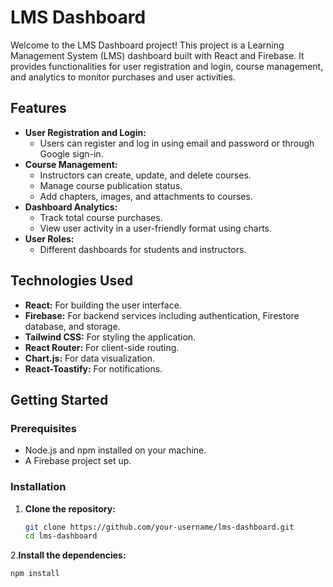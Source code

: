 # LMS Dashboard

Welcome to the LMS Dashboard project! This project is a Learning Management System (LMS) dashboard built with React and Firebase. It provides functionalities for user registration and login, course management, and analytics to monitor purchases and user activities.

## Features

- **User Registration and Login:**
  - Users can register and log in using email and password or through Google sign-in.
- **Course Management:**
  - Instructors can create, update, and delete courses.
  - Manage course publication status.
  - Add chapters, images, and attachments to courses.
- **Dashboard Analytics:**
  - Track total course purchases.
  - View user activity in a user-friendly format using charts.
- **User Roles:**
  - Different dashboards for students and instructors.

## Technologies Used

- **React:** For building the user interface.
- **Firebase:** For backend services including authentication, Firestore database, and storage.
- **Tailwind CSS:** For styling the application.
- **React Router:** For client-side routing.
- **Chart.js:** For data visualization.
- **React-Toastify:** For notifications.

## Getting Started

### Prerequisites

- Node.js and npm installed on your machine.
- A Firebase project set up.

### Installation

1. **Clone the repository:**
   ```bash
   git clone https://github.com/your-username/lms-dashboard.git
   cd lms-dashboard
2.**Install the dependencies:**

   ```bash
  npm install

   

  




